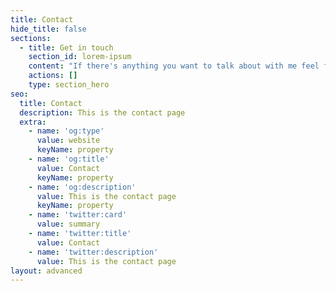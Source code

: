 ```yaml
---
title: Contact
hide_title: false
sections:
  - title: Get in touch
    section_id: lorem-ipsum
    content: "If there's anything you want to talk about with me feel free to drop me a line by email. I'm happy to hear your comments, feedback, suggestions, or just say hi!\n\n*   Email:\_yatinsatija2@gmail.com\n\n*   Github:\_[@yatinsatija]()\n\n*   LinkedIn:\_@yatin-satija\n"
    actions: []
    type: section_hero
seo:
  title: Contact
  description: This is the contact page
  extra:
    - name: 'og:type'
      value: website
      keyName: property
    - name: 'og:title'
      value: Contact
      keyName: property
    - name: 'og:description'
      value: This is the contact page
      keyName: property
    - name: 'twitter:card'
      value: summary
    - name: 'twitter:title'
      value: Contact
    - name: 'twitter:description'
      value: This is the contact page
layout: advanced
---
```

